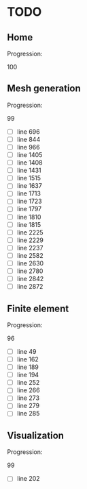 <!--- THIS FILE IS AUTOMATICALY GENERATED --->
<!--- DO NOT EDIT --->

# TODO

## Home

Progression:
<div class="progress progress-100plus">
	<div class="progress-bar" style="width:100%">
	</div>
	<span class="progress-label">100</span>
</div>


## Mesh generation

Progression:
<div class="progress progress-80plus">
	<div class="progress-bar" style="width:99%">
	</div>
	<span class="progress-label">99</span>
</div>

- [ ] line 696
- [ ] line 844
- [ ] line 966
- [ ] line 1405
- [ ] line 1408
- [ ] line 1431
- [ ] line 1515
- [ ] line 1637
- [ ] line 1713
- [ ] line 1723
- [ ] line 1797
- [ ] line 1810
- [ ] line 1815
- [ ] line 2225
- [ ] line 2229
- [ ] line 2237
- [ ] line 2582
- [ ] line 2630
- [ ] line 2780
- [ ] line 2842
- [ ] line 2872

## Finite element

Progression:
<div class="progress progress-80plus">
	<div class="progress-bar" style="width:96%">
	</div>
	<span class="progress-label">96</span>
</div>

- [ ] line 49
- [ ] line 162
- [ ] line 189
- [ ] line 194
- [ ] line 252
- [ ] line 266
- [ ] line 273
- [ ] line 279
- [ ] line 285

## Visualization

Progression:
<div class="progress progress-80plus">
	<div class="progress-bar" style="width:99%">
	</div>
	<span class="progress-label">99</span>
</div>

- [ ] line 202

